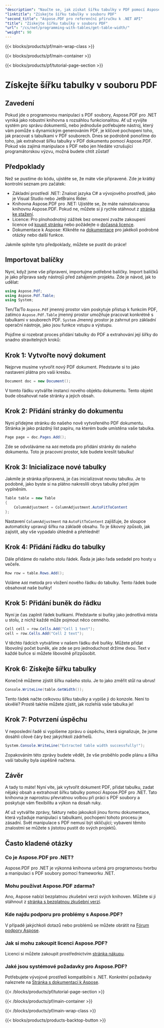 ```yaml
---
"description": "Naučte se, jak získat šířku tabulky v PDF pomocí Aspose.PDF pro .NET s tímto podrobným návodem."
"linktitle": "Získejte šířku tabulky v souboru PDF"
"second_title": "Aspose.PDF pro referenční příručku k .NET API"
"title": "Získejte šířku tabulky v souboru PDF"
"url": "/cs/net/programming-with-tables/get-table-width/"
"weight": 90
---
```


{{< blocks/products/pf/main-wrap-class >}}

{{< blocks/products/pf/main-container >}}

{{< blocks/products/pf/tutorial-page-section >}}

# Získejte šířku tabulky v souboru PDF

## Zavedení

Pokud jde o programovou manipulaci s PDF soubory, Aspose.PDF pro .NET vyniká jako robustní knihovna s rozsáhlou funkcionalitou. Ať už vyvíjíte systém pro správu dokumentů, nebo jednoduše potřebujete nástroj, který vám pomůže s dynamickým generováním PDF, je klíčové pochopení toho, jak pracovat s tabulkami v PDF souborech. Dnes se podrobně ponoříme do toho, jak extrahovat šířku tabulky v PDF dokumentu pomocí Aspose.PDF. Pokud vás zajímá manipulace s PDF nebo jen hledáte vzrušující programátorskou výzvu, možná budete chtít zůstat!

## Předpoklady

Než se pustíme do kódu, ujistěte se, že máte vše připravené. Zde je krátký kontrolní seznam pro začátek:

- Základní prostředí .NET: Znalost jazyka C# a vývojového prostředí, jako je Visual Studio nebo JetBrains Rider.
- Knihovna Aspose.PDF pro .NET: Ujistěte se, že máte nainstalovanou knihovnu Aspose.PDF. Pokud ne, můžete si ji rychle stáhnout z [stránka ke stažení](https://releases.aspose.com/pdf/net/).
- Licence: Pro plnohodnotný zážitek bez omezení zvažte zakoupení licence od [koupit stránku](https://purchase.aspose.com/buy) nebo požádejte o [dočasná licence](https://purchase.aspose.com/temporary-license/).
- Dokumentace k Aspose: Klikněte na [dokumentace](https://reference.aspose.com/pdf/net/) pro jakékoli podrobné otázky nebo další funkce.

Jakmile splníte tyto předpoklady, můžete se pustit do práce!

## Importovat balíčky

Nyní, když jsme vše připraveni, importujme potřebné balíčky. Import balíčků je jako příprava sady nástrojů před zahájením projektu. Zde je návod, jak to udělat:

```csharp
using Aspose.Pdf;
using Aspose.Pdf.Table;
using System;
```

Ten/Ta/To `Aspose.Pdf` jmenný prostor vám poskytuje přístup k funkcím PDF, zatímco `Aspose.Pdf.Table` jmenný prostor umožňuje pracovat konkrétně s tabulkami v souborech PDF. `System` Jmenný prostor je zahrnut pro základní operační nástroje, jako jsou funkce vstupu a výstupu.

Pojďme si rozebrat proces přidání tabulky do PDF a extrahování její šířky do snadno stravitelných kroků:

## Krok 1: Vytvořte nový dokument

Nejprve musíme vytvořit nový PDF dokument. Představte si to jako nastavení plátna pro vaši kresbu.

```csharp
Document doc = new Document();
```

V tomto řádku vytváříte instanci nového objektu dokumentu. Tento objekt bude obsahovat naše stránky a jejich obsah.

## Krok 2: Přidání stránky do dokumentu

Nyní přidejme stránku do našeho nově vytvořeného PDF dokumentu. Stránka je jako prázdný list papíru, na kterém bude umístěna vaše tabulka.

```csharp
Page page = doc.Pages.Add();
```

Zde se odvoláváme na `Add` metoda pro přidání stránky do našeho dokumentu. Toto je pracovní prostor, kde budete kreslit tabulku!

## Krok 3: Inicializace nové tabulky

Jakmile je stránka připravená, je čas inicializovat novou tabulku. Je to podobné, jako byste si na plátno nakreslili obrys tabulky před jejím vyplněním.

```csharp
Table table = new Table
{
    ColumnAdjustment = ColumnAdjustment.AutoFitToContent
};
```

Nastavení `ColumnAdjustment` na `AutoFitToContent` zajišťuje, že sloupce automaticky upravují šířku na základě obsahu. To je šikovný způsob, jak zajistit, aby vše vypadalo úhledně a přehledně!

## Krok 4: Přidání řádku do tabulky

Dále přidáme do našeho stolu řádek. Řada je jako řada sedadel pro hosty u večeře.

```csharp
Row row = table.Rows.Add();
```

Voláme `Add` metoda pro vložení nového řádku do tabulky. Tento řádek bude obsahovat naše buňky!

## Krok 5: Přidání buněk do řádku

Nyní je čas zaplnit řádek buňkami. Představte si buňky jako jednotlivá místa u stolu, z nichž každé může pojmout něco cenného.

```csharp
Cell cell = row.Cells.Add("Cell 1 text");
cell = row.Cells.Add("Cell 2 text");
```

V těchto řádcích vytváříme v našem řádku dvě buňky. Můžete přidat libovolný počet buněk, ale zde se pro jednoduchost držíme dvou. Text v každé buňce si můžete libovolně přizpůsobit.

## Krok 6: Získejte šířku tabulky

Konečně můžeme zjistit šířku našeho stolu. Je to jako změřit stůl na ubrus!

```csharp
Console.WriteLine(table.GetWidth());
```

Tento řádek načte celkovou šířku tabulky a vypíše ji do konzole. Není to skvělé? Prostě takhle můžete zjistit, jak rozlehlá vaše tabulka je!

## Krok 7: Potvrzení úspěchu

V neposlední řadě si vypíšeme zprávu o úspěchu, která signalizuje, že jsme dosáhli cílové čáry bez jakýchkoli zádrhelů.

```csharp
System.Console.WriteLine("Extracted table width successfully!");
```

Zopakováním této zprávy budete vědět, že vše proběhlo podle plánu a šířka vaší tabulky byla úspěšně načtena.

## Závěr

A tady to máte! Nyní víte, jak vytvořit dokument PDF, přidat tabulku, zadat nějaký obsah a extrahovat šířku tabulky pomocí Aspose.PDF pro .NET. Tato knihovna je naprostou převratnou volbou při práci s PDF soubory a poskytuje vám flexibilitu a výkon na dosah ruky.

Ať už vytváříte zprávy, faktury nebo jakoukoli jinou formu dokumentace, která vyžaduje manipulaci s tabulkami, pochopení tohoto procesu je zásadní. Svět manipulace s PDF nemusí být skličující; vybaveni těmito znalostmi se můžete s jistotou pustit do svých projektů. 

## Často kladené otázky

### Co je Aspose.PDF pro .NET?  
Aspose.PDF pro .NET je výkonná knihovna určená pro programovou tvorbu a manipulaci s PDF soubory pomocí frameworku .NET.

### Mohu používat Aspose.PDF zdarma?  
Ano, Aspose nabízí bezplatnou zkušební verzi svých knihoven. Můžete si ji stáhnout z [stránka s bezplatnou zkušební verzí](https://releases.aspose.com/).

### Kde najdu podporu pro problémy s Aspose.PDF?  
V případě jakýchkoli dotazů nebo problémů se můžete obrátit na [Fórum podpory Aspose](https://forum.aspose.com/c/pdf/10).

### Jak si mohu zakoupit licenci Aspose.PDF?  
Licenci si můžete zakoupit prostřednictvím [stránka nákupu](https://purchase.aspose.com/buy).

### Jaké jsou systémové požadavky pro Aspose.PDF?  
Potřebujete vývojové prostředí kompatibilní s .NET. Konkrétní požadavky naleznete na [Stránka s dokumentací k Aspose](https://reference.aspose.com/pdf/net/).

{{< /blocks/products/pf/tutorial-page-section >}}

{{< /blocks/products/pf/main-container >}}

{{< /blocks/products/pf/main-wrap-class >}}

{{< blocks/products/products-backtop-button >}}